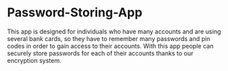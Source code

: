 # Password-Storing-App
This app is designed for individuals who have many accounts and are using several bank cards, so they have to remember many passwords and pin codes in order to gain access to their accounts. With this app people can securely store passwords for each of their accounts thanks to our encryption system.
